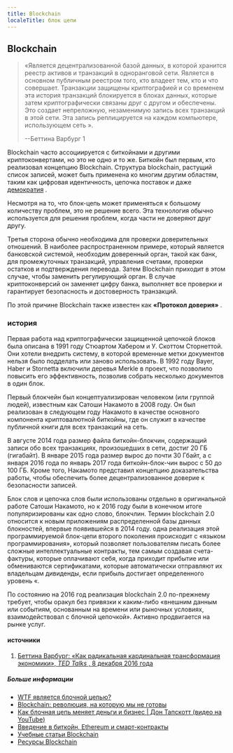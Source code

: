 ```yaml
---
title: Blockchain
localeTitle: блок цепи
---
```

## Blockchain

> «Является децентрализованной базой данных, в которой хранится реестр активов и транзакций в одноранговой сети. Является в основном публичным реестром того, кто владеет тем, кто и что совершает. Транзакции защищены криптографией и со временем эта история транзакций блокируется в блоках данных, которые затем криптографически связаны друг с другом и обеспечены. Это создает непреложную, незаменимую запись всех транзакций в этой сети. Эта запись реплицируется на каждом компьютере, использующем сеть ».
> 
> \--Беттина Варбург 1

Blockchain часто ассоциируется с биткойнами и другими криптоконвертами, но это не одно и то же. Биткойн был первым, кто реализовал концепцию Blockchain. Структура blockchain, растущий список записей, может быть применена ко многим другим областям, таким как цифровая идентичность, цепочка поставок и даже [демократия](https://www.democracy.earth/) .

Несмотря на то, что блок-цепь может применяться к большому количеству проблем, это не решение всего. Эта технология обычно используется для решения проблем, когда части не доверяют друг другу.

Третья сторона обычно необходима для проверки доверительных отношений. В наиболее распространенном примере, который является банковской системой, необходим доверенный орган, такой как банк, для промежуточных транзакций, управления счетами, проверки остатков и подтверждения перевода. Затем Blockchain приходит в этом случае, чтобы заменить регулирующий орган. В случае криптоконверсий он заменяет цифру банка, выполняет все проверки и гарантирует безопасность и достоверность транзакций.

По этой причине Blockchain также известен как **«Протокол доверия»** .

### история

Первая работа над криптографически защищенной цепочкой блоков была описана в 1991 году Стюартом Хабером и У. Скоттом Сторнеттой. Они хотели внедрить систему, в которой временные метки документов нельзя было подделать или заново использовать. В 1992 году Bayer, Haber и Stornetta включили деревья Merkle в проект, что позволило повысить его эффективность, позволив собрать несколько документов в один блок.

Первый блокчейн был концептуализирован человеком (или группой людей), известным как Сатоши Накамото в 2008 году. Он был реализован в следующем году Накамото в качестве основного компонента криптовалютной биткойны, где он служит в качестве публичной книги для всех транзакций на сеть.

В августе 2014 года размер файла биткойн-блокчин, содержащий записи обо всех транзакциях, произошедших в сети, достиг 20 ГБ (гигабайт). В январе 2015 года размер вырос до почти 30 Гбайт, а с января 2016 года по январь 2017 года биткойн-блок-чин вырос с 50 до 100 ГБ. Кроме того, Накамото представил концепцию доказательства работы, чтобы обеспечить более децентрализованное доверие к безопасности записей.

Блок слов и цепочка слов были использованы отдельно в оригинальной работе Сатоши Накамото, но к 2016 году были в конечном итоге популяризированы как одно слово, блокчлин. Термин blockchain 2.0 относится к новым приложениям распределенной базы данных блокностей, впервые появившейся в 2014 году. одна реализация этой программируемой блок-цепи второго поколения происходит с «языком программирования», который позволяет пользователям писать более сложные интеллектуальные контракты, тем самым создавая счета-фактуры, которые оплачивают себя, когда приходит прибытие или обмениваются сертификатами, которые автоматически отправляют их владельцам дивиденды, если прибыль достигает определенного уровень «.

По состоянию на 2016 год реализация blockchain 2.0 по-прежнему требует, чтобы оракул без привязки к каким-либо «внешним данным или событиям, основанным на времени или рыночных условиях, взаимодействовал с блочной цепочкой».
Активно продвигается на рынке услуг.

#### источники

1.  [Беттина Варбург: «Как радикальная кардинальная трансформация экономики», _TED Talks_ , 8 декабря 2016 года](https://youtu.be/RplnSVTzvnU?t=213)

##### Больше информации

*   [WTF является блочной цепью?](https://hackernoon.com/wtf-is-the-blockchain-1da89ba19348)
*   [Blockchain: революция, на которую мы не готовы](https://medium.freecodecamp.org/blockchain-is-our-first-22nd-century-technology-d4ad45fca2ce)
*   [Как блочная цепь меняет деньги и бизнес | Дон Тапскотт (видео на YouTube)](https://www.youtube.com/watch?v=Pl8OlkkwRpc)
*   [Введение в биткойн, Ethereum и смарт-контракты](https://github.com/WizardOfAus/WizardsEthereumWorkshop)
*   [Учебные статьи Blockchain](https://github.com/decrypto-org/blockchain-papers)
*   [Ресурсы Blockchain](https://github.com/BlockchainDevs/CryptocurrencyAwesome/blob/master/README.md)
